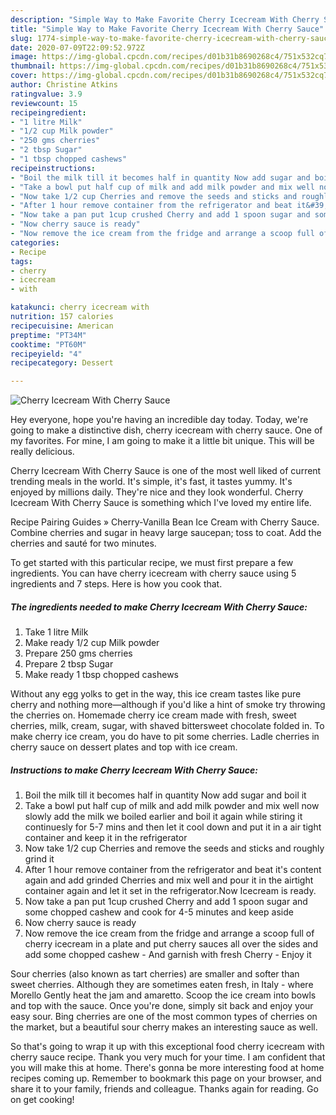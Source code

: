```yaml
---
description: "Simple Way to Make Favorite Cherry Icecream With Cherry Sauce"
title: "Simple Way to Make Favorite Cherry Icecream With Cherry Sauce"
slug: 1774-simple-way-to-make-favorite-cherry-icecream-with-cherry-sauce
date: 2020-07-09T22:09:52.972Z
image: https://img-global.cpcdn.com/recipes/d01b31b8690268c4/751x532cq70/cherry-icecream-with-cherry-sauce-recipe-main-photo.jpg
thumbnail: https://img-global.cpcdn.com/recipes/d01b31b8690268c4/751x532cq70/cherry-icecream-with-cherry-sauce-recipe-main-photo.jpg
cover: https://img-global.cpcdn.com/recipes/d01b31b8690268c4/751x532cq70/cherry-icecream-with-cherry-sauce-recipe-main-photo.jpg
author: Christine Atkins
ratingvalue: 3.9
reviewcount: 15
recipeingredient:
- "1 litre Milk"
- "1/2 cup Milk powder"
- "250 gms cherries"
- "2 tbsp Sugar"
- "1 tbsp chopped cashews"
recipeinstructions:
- "Boil the milk till it becomes half in quantity Now add sugar and boil it"
- "Take a bowl put half cup of milk and add milk powder and mix well now slowly add the milk we boiled earlier and boil it again while stiring it continuesly for 5-7 mins and then let it cool down and put it in a air tight container and keep it in the refrigerator"
- "Now take 1/2 cup Cherries and remove the seeds and sticks and roughly grind it"
- "After 1 hour remove container from the refrigerator and beat it&#39;s content again and add grinded Cherries and mix well and pour it in the airtight container again and let it set in the refrigerator.Now Icecream is ready."
- "Now take a pan put 1cup crushed Cherry and add 1 spoon sugar and some chopped cashew and cook for 4-5 minutes and keep aside"
- "Now cherry sauce is ready"
- "Now remove the ice cream from the fridge and arrange a scoop full of cherry icecream in a plate and put cherry sauces all over the sides and add some chopped cashew  And garnish with fresh Cherry Enjoy it"
categories:
- Recipe
tags:
- cherry
- icecream
- with

katakunci: cherry icecream with 
nutrition: 157 calories
recipecuisine: American
preptime: "PT34M"
cooktime: "PT60M"
recipeyield: "4"
recipecategory: Dessert

---
```



![Cherry Icecream With Cherry Sauce](https://img-global.cpcdn.com/recipes/d01b31b8690268c4/751x532cq70/cherry-icecream-with-cherry-sauce-recipe-main-photo.jpg)

Hey everyone, hope you're having an incredible day today. Today, we're going to make a distinctive dish, cherry icecream with cherry sauce. One of my favorites. For mine, I am going to make it a little bit unique. This will be really delicious.

Cherry Icecream With Cherry Sauce is one of the most well liked of current trending meals in the world. It's simple, it's fast, it tastes yummy. It's enjoyed by millions daily. They're nice and they look wonderful. Cherry Icecream With Cherry Sauce is something which I've loved my entire life.

Recipe Pairing Guides » Cherry-Vanilla Bean Ice Cream with Cherry Sauce. Combine cherries and sugar in heavy large saucepan; toss to coat. Add the cherries and sauté for two minutes.


To get started with this particular recipe, we must first prepare a few ingredients. You can have cherry icecream with cherry sauce using 5 ingredients and 7 steps. Here is how you cook that.

<!--inarticleads1-->

##### The ingredients needed to make Cherry Icecream With Cherry Sauce:

1. Take 1 litre Milk
1. Make ready 1/2 cup Milk powder
1. Prepare 250 gms cherries
1. Prepare 2 tbsp Sugar
1. Make ready 1 tbsp chopped cashews


Without any egg yolks to get in the way, this ice cream tastes like pure cherry and nothing more—although if you&#39;d like a hint of smoke try throwing the cherries on. Homemade cherry ice cream made with fresh, sweet cherries, milk, cream, sugar, with shaved bittersweet chocolate folded in. To make cherry ice cream, you do have to pit some cherries. Ladle cherries in cherry sauce on dessert plates and top with ice cream. 

<!--inarticleads2-->

##### Instructions to make Cherry Icecream With Cherry Sauce:

1. Boil the milk till it becomes half in quantity Now add sugar and boil it
1. Take a bowl put half cup of milk and add milk powder and mix well now slowly add the milk we boiled earlier and boil it again while stiring it continuesly for 5-7 mins and then let it cool down and put it in a air tight container and keep it in the refrigerator
1. Now take 1/2 cup Cherries and remove the seeds and sticks and roughly grind it
1. After 1 hour remove container from the refrigerator and beat it&#39;s content again and add grinded Cherries and mix well and pour it in the airtight container again and let it set in the refrigerator.Now Icecream is ready.
1. Now take a pan put 1cup crushed Cherry and add 1 spoon sugar and some chopped cashew and cook for 4-5 minutes and keep aside
1. Now cherry sauce is ready
1. Now remove the ice cream from the fridge and arrange a scoop full of cherry icecream in a plate and put cherry sauces all over the sides and add some chopped cashew  - And garnish with fresh Cherry - Enjoy it


Sour cherries (also known as tart cherries) are smaller and softer than sweet cherries. Although they are sometimes eaten fresh, in Italy - where Morello Gently heat the jam and amaretto. Scoop the ice cream into bowls and top with the sauce. Once you&#39;re done, simply sit back and enjoy your easy sour. Bing cherries are one of the most common types of cherries on the market, but a beautiful sour cherry makes an interesting sauce as well. 

So that's going to wrap it up with this exceptional food cherry icecream with cherry sauce recipe. Thank you very much for your time. I am confident that you will make this at home. There's gonna be more interesting food at home recipes coming up. Remember to bookmark this page on your browser, and share it to your family, friends and colleague. Thanks again for reading. Go on get cooking!

